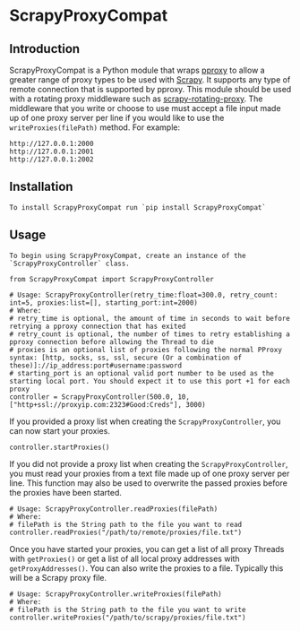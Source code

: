 # ScrapyProxyCompat

## Introduction
  ScrapyProxyCompat is a Python module that wraps [pproxy](https://pypi.org/project/pproxy/) to allow a greater range of proxy types to be used with [Scrapy](https://scrapy.org/). It supports any type of remote connection that is supported by pproxy. This module should be used with a rotating proxy middleware such as [scrapy-rotating-proxy](https://github.com/TeamHG-Memex/scrapy-rotating-proxies). The middleware that you write or choose to use must accept a file input made up of one proxy server per line if you would like to use the `writeProxies(filePath)` method.
For example:
```
http://127.0.0.1:2000
http://127.0.0.1:2001
http://127.0.0.1:2002
```
## Installation
    To install ScrapyProxyCompat run `pip install ScrapyProxyCompat`
## Usage
    To begin using ScrapyProxyCompat, create an instance of the `ScrapyProxyController` class.
```
from ScrapyProxyCompat import ScrapyProxyController

# Usage: ScrapyProxyController(retry_time:float=300.0, retry_count: int=5, proxies:list=[], starting_port:int=2000)
# Where:
# retry_time is optional, the amount of time in seconds to wait before retrying a pproxy connection that has exited
# retry_count is optional, the number of times to retry establishing a pproxy connection before allowing the Thread to die
# proxies is an optional list of proxies following the normal PProxy syntax: [http, socks, ss, ssl, secure (Or a combination of these)]://ip_address:port#username:password
# starting_port is an optional valid port number to be used as the starting local port. You should expect it to use this port +1 for each proxy
controller = ScrapyProxyController(500.0, 10, ["http+ssl://proxyip.com:2323#Good:Creds"], 3000)
```
If you provided a proxy list when creating the `ScrapyProxyController`, you can now start your proxies.
```
controller.startProxies()
```
If you did not provide a proxy list when creating the `ScrapyProxyController`, you must read your proxies from a text file made up of one proxy server per line. This function may also be used to overwrite the passed proxies before the proxies have been started.
```
# Usage: ScrapyProxyController.readProxies(filePath)
# Where:
# filePath is the String path to the file you want to read
controller.readProxies("/path/to/remote/proxies/file.txt")
```
Once you have started your proxies, you can get a list of all proxy Threads with `getProxies()` or get a list of all local proxy addresses with `getProxyAddresses()`.
You can also write the proxies to a file. Typically this will be a Scrapy proxy file.
```
# Usage: ScrapyProxyController.writeProxies(filePath)
# Where:
# filePath is the String path to the file you want to write
controller.writeProxies("/path/to/scrapy/proxies/file.txt")
```
